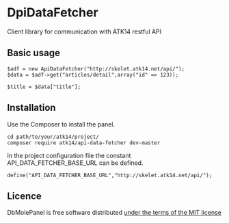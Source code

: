 DpiDataFetcher
==============

Client library for communication with ATK14 restful API

Basic usage
-----------

    $adf = new ApiDataFetcher("http://skelet.atk14.net/api/");
    $data = $adf->get("articles/detail",array("id" => 123));

    $title = $data["title"];

Installation
------------

Use the Composer to install the panel.

    cd path/to/your/atk14/project/
    composer require atk14/api-data-fetcher dev-master

In the project configuration file the constant API_DATA_FETCHER_BASE_URL can be defined.

    define("API_DATA_FETCHER_BASE_URL","http://skelet.atk14.net/api/");

Licence
-------

DbMolePanel is free software distributed [under the terms of the MIT license](http://www.opensource.org/licenses/mit-license)
